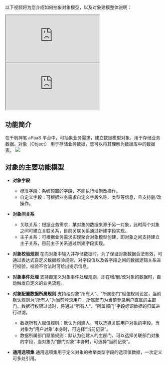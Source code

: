 以下视频将为您介绍如何抽象对象模型，以及对象建模整体说明：
<div class="doc-video-mod"><iframe src="https://cloud.tencent.com/edu/learning/quick-play/3565-61837?source=gw.doc.media&withPoster=1&notip=1"></iframe></div>
<div class="doc-video-mod"><iframe src="https://cloud.tencent.com/edu/learning/quick-play/3565-61838?source=gw.doc.media&withPoster=1&notip=1"></iframe></div>

## 功能简介

在千帆神笔 aPaaS 平台中，可抽象业务需求，建立数据模型对象，用于存储业务数据。对象（Object） 用于存储业务数据，您可以将其理解为数据库中的数据表。
![](https://qcloudimg.tencent-cloud.cn/raw/301e50d8428c5df74feab5c0ba5daa49.png)

## 对象的主要功能模型

- **对象字段**

  - 标准字段：系统预置的字段，不能执行增删改操作。
  - 自定义字段：可根据业务需求自定义字段名称、类型等信息，且支持删/改操作。

- **对象间关系**

  - 关联关系：根据业务需求，某对象的数据来源于另一对象，此时两个对象之间可建立关联关系，目前关联关系通过新建字段实现。
  - 主子关系：可根据业务需求实现聚合对象模型创建，即对象之间支持建立主子关系，目前主子关系通过新建字段实现。

- **对象校验规则**
  在向对象中输入并存储数据时，为了保证对象数据合法有效，可通过表达式自定义数据校验规则，对字段值以及各字段之间的数据逻辑关系进行校验，校验不合法时可给出提示信息。

- **对象事件处理**
  支持自定义对象事件处理规则，即在增/删/改对象的数据时，自动触发自定义的业务流程。

- **对象配置数据所属规则**
  支持给对象“所有人”、“所属部门“赋值规则设定，当前默认规则为“所有人”为当前登录用户，所属部门为当前登录用户直属的主部门。数据行权限过滤时，将通过“所有人“、“所属部门”字段标识数据的归属进行过滤。

  - 数据所有人赋值规则：默认为创建人，可以选择关联用户对象的字段，当对象为”用户对象”本身时，可选择“当前记录”。
  - 数据所属部门赋值规则：默认为创建人的主部门，可以选择关联部门对象的字段，当对象为”部门对象”本身时，可选择“当前记录”。

- **通用选项集**
  通用选项集用于定义对象的枚举类型字段的选项值数据，一次定义可多处引用。

  



